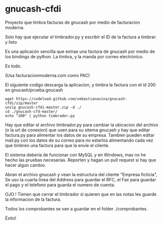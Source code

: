 gnucash-cfdi
============

Proyecto que timbra facturas de gnucash por medio de facturacion moderna.

Solo hay que ejecutar el timbrador.py y escribir el ID de la factura a timbrar. y listo

Es una aplicacón sencilla que extrae una factura de gnucash por medio de los bindings de python. La timbra, y la manda por correo electrónico. 

Es todo.

(Usa facturacionmoderna.com como PAC)

El siguiente codigo descarga la aplicacion, y timbra la factura con el id 200 en gnucash/prueba.gnucash

    wget https://codeload.github.com/sebastianavina/gnucash-cfdi/zip/master
    unzip gnucash-cfdi-master.zip -d ./
    cd ./gnucash-cfd-master/
    echo "200" | python timbrador.py

Hay que editar el archivo timbrador.py para cambiar la ubicacion del archivo (o la url de conexion) que usen para su sitema gnucash y hay que editar factura.py para alimentar los datos de su empresa. Tambien pueden editar mail.py con los datos de su correo para no estarlos alimentando cada vez que timbren una factura para que la envie el cliente.

El sistema debería de funcionar con MySQL y en Windows, mas no he hecho las pruebas necesarias. Reporten y hagan un pull request si hay que hacer algun cambio.

Abran el archivo gnucash y vean la estructura del cliente "Empresa ficticia", Se uso la cuarta linea del Address para guardar el RFC, el Fax para guardar el pago y el telefono para guarda el numero de cuenta.

OJO !
Tienen que cerrar el timbrador si quieren que en las notas les guarde la informacion de la factura.

Todos los comprobantes se van a guardar en el folder ./comprobantes.

Éxito!


